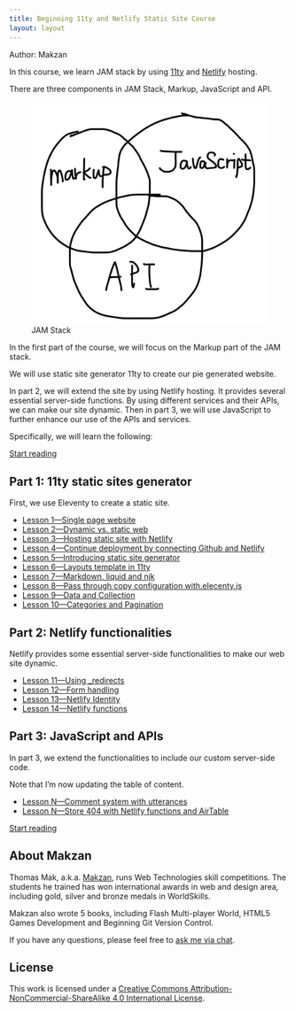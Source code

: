 ```yaml
---
title: Beginning 11ty and Netlify Static Site Course
layout: layout
---
```


Author: Makzan

In this course, we learn JAM stack by using [11ty](https://11ty.dev) and [Netlify](https://netlify.com) hosting.

There are three components in JAM Stack, Markup, JavaScript and API.

<figure>
  <img src='/markup-javascript-api.png' alt='JAM stack'>
  <figcaption>JAM Stack</figcaption>
</figure>

In the first part of the course, we will focus on the Markup part of the JAM stack.

We will use static site generator 11ty to create our pie generated website.

In part 2, we will extend the site by using Netlify hosting. It provides several essential server-side functions. By using different services and their APIs, we can make our site dynamic. Then in part 3, we will use JavaScript to further enhance our use of the APIs and services.


Specifically, we will learn the following:


<a href='/lesson-1/' class="call-to-action">Start reading</a>


## Part 1: 11ty static sites generator

First, we use Eleventy to create a static site.

- [Lesson 1—Single page website](/lesson-1-single-page-website/)
- [Lesson 2—Dynamic vs. static web](/lesson-2-dynamic-vs-static-web/)
- [Lesson 3—Hosting static site with Netlify](/lesson-3-hosting-static-site-with-netlify/)
- [Lesson 4—Continue deployment by connecting Github and Netlify](/lesson-4-connect-github-and-netlify/)
- [Lesson 5—Introducing static site generator](/lesson-5-introducing-11ty/)
- [Lesson 6—Layouts template in 11ty](/lesson-6-layouts-template-in-11ty/)
- [Lesson 7—Markdown, liquid and njk](/lesson-7-markdown-liquid-njk/)
- [Lesson 8—Pass through copy configuration with.elecenty.js](/lesson-8-pass-through-copy-eleventy-js/)
- [Lesson 9—Data and Collection](/lesson-9-data-and-collection/)
- [Lesson 10—Categories and Pagination](/lesson-10-categories-and-pagination/)

## Part 2: Netlify functionalities

Netlify provides some essential server-side functionalities to make our web site dynamic.

- [Lesson 11—Using _redirects](/lesson-11-using-redirects/)
- [Lesson 12—Form handling](/lesson-9-using-form/)
- [Lesson 13—Netlify Identity](/lesson-13-netlify-identity/)
- [Lesson 14—Netlify functions](/lesson-14-netlify-functinos/)


## Part 3: JavaScript and APIs

In part 3, we extend the functionalities to include our custom server-side code.

<div class="callout">
  Note that I’m now updating the table of content.
</div>


- [Lesson N—Comment system with utterances](#)
- [Lesson N—Store 404 with Netlify functions and AirTable](#)


<a href='/lesson-1/' class="call-to-action">Start reading</a>


## About Makzan

Thomas Mak, a.k.a. [Makzan](https://makzan.net), runs Web Technologies skill competitions. The students he trained has won international awards in web and design area, including gold, silver and bronze medals in WorldSkills.

Makzan also wrote 5 books, including Flash Multi-player World, HTML5 Games Development and Beginning Git Version Control.

If you have any questions, please feel free to <a href="#" onclick="dashly.open()" data-turbolinks="false">ask me via chat</a>.

## License

This work is licensed under a [Creative Commons Attribution-NonCommercial-ShareAlike 4.0 International License](https://creativecommons.org/licenses/by-nc-sa/4.0/).